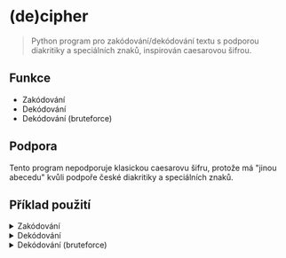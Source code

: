 # (de)cipher
> Python program pro zakódování/dekódování textu s podporou diakritiky a speciálních znaků, inspirován caesarovou šifrou.

## Funkce
* Zakódování
* Dekódování
* Dekódování (bruteforce)

## Podpora
Tento program nepodporuje klasickou caesarovu šifru, protože má "jinou abecedu" kvůli podpoře české diakritiky a speciálních znaků.

## Příklad použití
<details>
    <summary>Zakódování</summary>
  
    1 - Zakódování
    2 - Dekódování
    3 - Dekódování (Bruteforce)
    4 - Exit

    1

    Věta na zakódování: Hello world!
    Číselný kód pro posun: 29
    ----------------------------------------------------
    šÝUUÓňŽÓÁUQp
</details>

<details>
    <summary>Dekódování</summary>

    1 - Zakódování
    2 - Dekódování
    3 - Dekódování (Bruteforce)
    4 - Exit

    2

    Věta na dekódování: šÝUUÓňŽÓÁUQp
    Číselný kód pro posun: 29
    ----------------------------------------------------
    Hello world!
</details>

<details>
    <summary>Dekódování (bruteforce)</summary>
  
    1 - Zakódování
    2 - Dekódování
    3 - Dekódování (Bruteforce)
    4 - Exit

    3

    Věta na dekódování: šÝUUÓňŽÓÁUQp

    ...
    ----------------------------------------------------
    69  - GwkkiMqieks,
    ----------------------------------------------------
    70  - Hello world!
    ----------------------------------------------------
    71  - Jryyp1eptyf?
    ----------------------------------------------------
    ...
</details>
